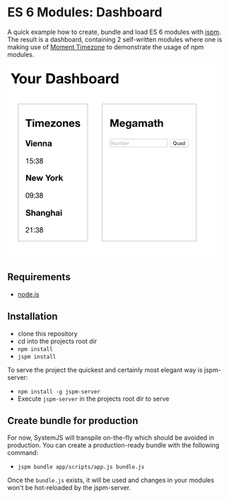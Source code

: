 # ES 6 Modules: Dashboard

A quick example how to create, bundle and load ES 6 modules with [jspm](jspm.io).
The result is a dashboard, containing 2 self-written modules where one is making use of [Moment Timezone](http://momentjs.com/timezone/) to demonstrate the usage of npm modules.

![Dashboard Website with 2 modules](screenshot.png)

## Requirements

- [node.js](http://nodejs.org/)


## Installation

- clone this repository
- cd into the projects root dir
- `npm install`
- `jspm install`

To serve the project the quickest and certainly most elegant way is jspm-server:
- `npm install -g jspm-server` 
- Execute `jspm-server` in the projects root dir to serve

## Create bundle for production

For now, SystemJS will transpile on-the-fly which should be avoided in production. You can create a production-ready bundle with the following command:

- `jspm bundle app/scripts/app.js bundle.js`

Once the `bundle.js` exists, it will be used and changes in your modules won't be hot-reloaded by the jspm-server.
